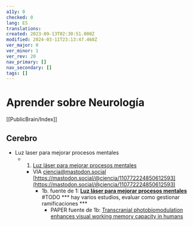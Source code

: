 ```yaml
---
a11y: 0
checked: 0
lang: ES
translations: 
created: 2023-09-13T02:30:51.000Z
modified: 2024-03-11T23:13:47.468Z
ver_major: 0
ver_minor: 1
ver_rev: 20
nav_primary: []
nav_secondary: []
tags: []
---
```

# Aprender sobre Neurología

[[PublicBrain/Index]]
## Cerebro 

- Luz laser para mejorar procesos mentales
	* 1. [Luz láser para mejorar procesos mentales](https://www.rtve.es/television/20230721/luz-laser-procesos-mentales/2452563.shtml) 
		* VIA ciencia@mastodon.social [https://mastodon.social/@ciencia/110772224850612593](https://mastodon.social/@ciencia/110772224850612593)
			* 1b. fuente de 1: [**Luz láser para mejorar procesos mentales**](https://theconversation.com/luz-laser-para-mejorar-procesos-mentales-196959) #TODO *** hay varios estudios, evaluar como gestionar ramificaciones ***
				* PAPER fuente de 1b: [Transcranial photobiomodulation enhances visual working memory capacity in humans](https://www.science.org/doi/10.1126/sciadv.abq3211)


